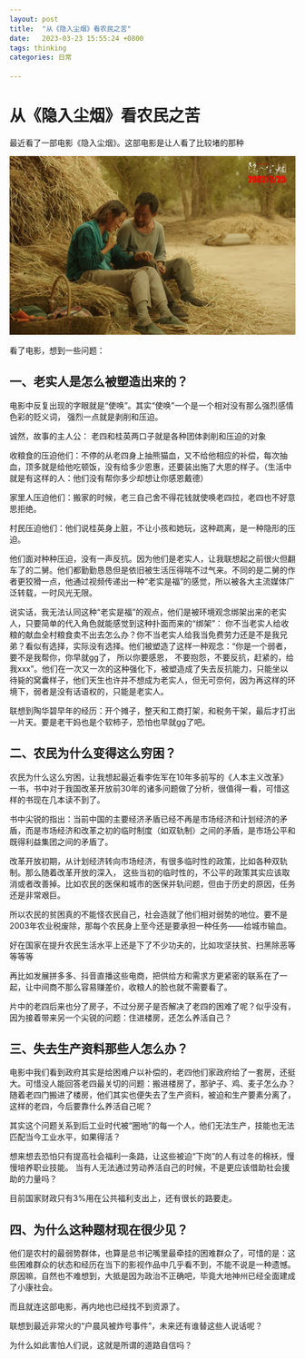```yaml
---
layout: post
title:  "从《隐入尘烟》看农民之苦"
date:   2023-03-23 15:55:24 +0800
tags: thinking
categories: 日常

---
```


#  从《隐入尘烟》看农民之苦

最近看了一部电影《隐入尘烟》。这部电影是让人看了比较堵的那种

![img](assets/images/从《隐入尘烟》看城乡改革/p2856681000.webp)



看了电影，想到一些问题：

## 一、老实人是怎么被塑造出来的？

电影中反复出现的字眼就是“使唤”。其实“使唤”一个是一个相对没有那么强烈感情色彩的贬义词， 强烈一点就是剥削和压迫。

诚然，故事的主人公： 老四和桂英两口子就是各种团体剥削和压迫的对象

收粮食的压迫他们：不停的从老四身上抽熊猫血，又不给他相应的补偿，每次抽血，顶多就是给他吃顿饭，没有给多少恩惠，还要装出施了大恩的样子。（生活中就是有这样的人：他们没有帮你多少却想让你感恩戴德）

家里人压迫他们：搬家的时候，老三自己舍不得花钱就使唤老四拉，老四也不好意思拒绝。

村民压迫他们：他们说桂英身上脏，不让小孩和她玩，这种疏离，是一种隐形的压迫。

他们面对种种压迫，没有一声反抗。因为他们是老实人，让我联想起之前很火但翻车了的二舅。他们都勤勤恳恳但是依旧被生活压得喘不过气来。不同的是二舅的作者更狡猾一点，他通过视频传递出一种“老实是福”的感觉，所以被各大主流媒体广泛转载，一时风光无限。

说实话，我无法认同这种“老实是福”的观点，他们是被环境观念绑架出来的老实人，只要简单的代入角色就能感觉到这种扑面而来的“绑架”： 你不当老实人给收粮的献血全村粮食卖不出去怎么办？你不当老实人给我当免费劳力还是不是我兄弟？看似有选择，实际没有选择。他们被塑造了这样一种观念：“你是一个弱者，要不是我帮你，你早就gg了， 所以你要感恩， 不要抱怨，不要反抗，赶紧的，给我xxx”。他们在一次又一次的这种强化下，被塑造成了失去反抗能力，只能坐以待毙的窝囊样子，他们天生也许并不想成为老实人，但无可奈何，因为再这样的环境下，弱者是没有话语权的，只能是老实人。

联想到陶华碧早年的经历：开个摊子，整天和工商打架，和税务干架，最后才打出一片天。要是老干妈也是个软柿子，恐怕也早就gg了吧。



## 二、农民为什么变得这么穷困？

农民为什么这么穷困，让我想起最近看李佐军在10年多前写的《人本主义改革》一书，书中对于我国改革开放前30年的诸多问题做了分析，很值得一看，可惜这样的书现在几本读不到了。

书中尖锐的指出：当前中国的主要经济矛盾已经不再是市场经济和计划经济的矛盾，而是市场经济和改革之初的临时制度（如双轨制）之间的矛盾，是市场公平和既得利益集团之间的矛盾了。

改革开放初期，从计划经济转向市场经济，有很多临时性的政策，比如各种双轨制。那么随着改革开放的深入， 这些当初的临时性的，不公平的政策其实应该取消或者改善掉。比如农民的医保和城市的医保并轨问题，但由于历史的原因，任务还是非常艰巨。

所以农民的贫困真的不能怪农民自己，社会造就了他们相对弱势的地位。要不是2003年农业税废除，那每个农民身上至今还是要承担一种任务——给城市输血。

好在国家在提升农民生活水平上还是下了不少功夫的，比如攻坚扶贫、扫黑除恶等等等等

再比如发展拼多多、抖音直播这些电商，把供给方和需求方更紧密的联系在了一起，让中间商不那么容易赚差价，收粮人的脸也就不需要看了。

片中的老四后来也分了房子，不过分房子是否解决了老四的困难了呢？似乎没有，因为接着带来另一个尖锐的问题：住进楼房，还怎么养活自己？



## 三、失去生产资料那些人怎么办？

电影中我们看到政府其实是给困难户以补偿的，老四他们家政府给了一套房，还挺大。可惜没人能回答老四最关切的问题：搬进楼房了，那驴子、鸡、麦子怎么办？随着老四门搬进了楼房，他们其实也便失去了生产资料，被迫和生产要素分离了，这样的老四，今后要靠什么养活自己呢？

其实这个问题关系到后工业时代被“圈地”的每一个人，他们无法生产，技能也无法匹配当今工业水平，如果得活？

想来想去恐怕只有提高社会福利一条路，让这些被迫“下岗”的人有过冬的棉袄，慢慢培养职业技能。 当有人无法通过劳动养活自己的时候，不是更应该借助社会援助的力量吗？

目前国家财政只有3%用在公共福利支出上，还有很长的路要走。



## 四、为什么这种题材现在很少见？

他们是农村的最弱势群体，也算是总书记嘴里最牵挂的困难群众了，可惜的是：这些困难群众的状态和经历在当下的影视作品中几乎看不到，不能不说是一种遗憾。原因嘛，自然也不难想到，大抵是因为政治不正确吧，毕竟大地神州已经全面建成了小康社会。

而且就连这部电影，再内地也已经找不到资源了。

联想到最近非常火的“户晨风被炸号事件”，未来还有谁替这些人说话呢？

为什么如此害怕人们说，这就是所谓的道路自信吗？



